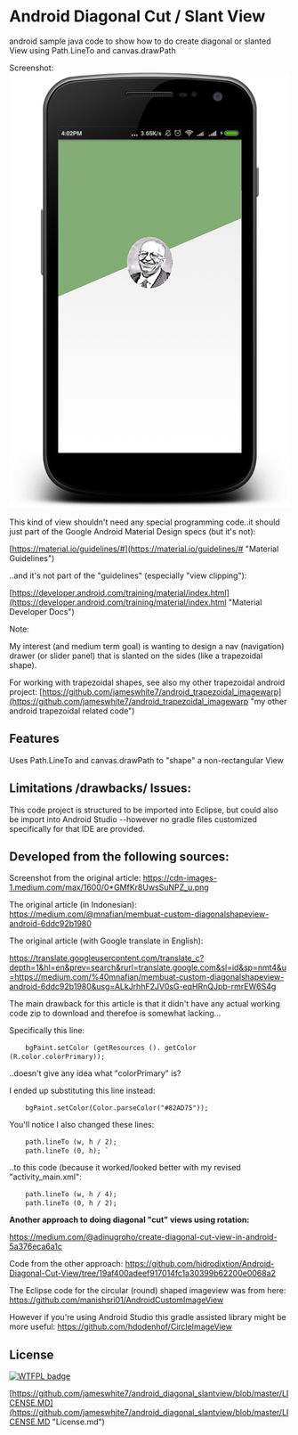 # Android Diagonal Cut / Slant View
android sample java code to show how to do create diagonal or slanted View using Path.LineTo and canvas.drawPath

Screenshot:
![Screenshot](https://github.com/jameswhite7/android_diagonal_slantview/blob/master/readme_screenshots/screenshot3b.png)

This kind of view shouldn't need any special programming code..it should just part of the Google Android Material Design specs (but it's not):

[https://material.io/guidelines/#](https://material.io/guidelines/# "Material Guidelines")

..and it's not part of the "guidelines" (especially "view clipping"):

[https://developer.android.com/training/material/index.html](https://developer.android.com/training/material/index.html "Material Developer Docs")

Note:

My interest (and medium term goal) is wanting to design a nav (navigation) drawer (or slider panel) that is slanted on the sides (like a trapezoidal shape).

For working with trapezoidal shapes, see also my other trapezoidal android project:
[https://github.com/jameswhite7/android_trapezoidal_imagewarp](https://github.com/jameswhite7/android_trapezoidal_imagewarp "my other android trapezoidal related code")

## Features
Uses Path.LineTo and canvas.drawPath to "shape" a non-rectangular View 

## Limitations /drawbacks/ Issues:

This code project is structured to be imported into Eclipse, but could also be import into Android Studio --however no gradle files customized specifically for that IDE are provided.

## Developed from the following sources:

Screenshot from the original article:
https://cdn-images-1.medium.com/max/1600/0*GMfKr8UwsSuNPZ_u.png


The original article (in Indonesian):
https://medium.com/@mnafian/membuat-custom-diagonalshapeview-android-6ddc92b1980

The original article (with Google translate in English):

https://translate.googleusercontent.com/translate_c?depth=1&hl=en&prev=search&rurl=translate.google.com&sl=id&sp=nmt4&u=https://medium.com/%40mnafian/membuat-custom-diagonalshapeview-android-6ddc92b1980&usg=ALkJrhhF2JV0sG-eqHRnQJpb-rmrEW6S4g

The main drawback for this article is that it didn't have any actual working code zip to download and therefoe is somewhat lacking...

Specifically this line:

		bgPaint.setColor (getResources (). getColor (R.color.colorPrimary));

..doesn't give any idea what "colorPrimary" is?

I ended up substituting this line instead:

    	bgPaint.setColor(Color.parseColor("#82AD75"));

You'll notice I also changed these lines:

		path.lineTo (w, h / 2);
		path.lineTo (0, h); `

..to this code (because it worked/looked better with my revised "activity_main.xml":

		path.lineTo (w, h / 4); 
    	path.lineTo (0, h / 2);


**Another approach to doing diagonal "cut" views using rotation:**

https://medium.com/@adinugroho/create-diagonal-cut-view-in-android-5a376eca6a1c

Code from the other approach:
https://github.com/hidrodixtion/Android-Diagonal-Cut-View/tree/19af400adeef917014fc1a30399b62200e0068a2

The Eclipse code for the circular (round) shaped imageview was from here:
https://github.com/manishsri01/AndroidCustomImageView

However if you're using Android Studio this gradle assisted library might be more useful:
https://github.com/hdodenhof/CircleImageView


## License

[![WTFPL badge](http://www.wtfpl.net/wp-content/uploads/2012/12/wtfpl-badge-4.png "License:WTFPL")](http://www.wtfpl.net/)

[https://github.com/jameswhite7/android_diagonal_slantview/blob/master/LICENSE.MD](https://github.com/jameswhite7/android_diagonal_slantview/blob/master/LICENSE.MD "License.md")
